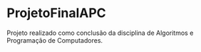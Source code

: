 # ProjetoFinalAPC
<p>Projeto realizado como conclusão da disciplina de Algoritmos e Programação de Computadores.</p> 
